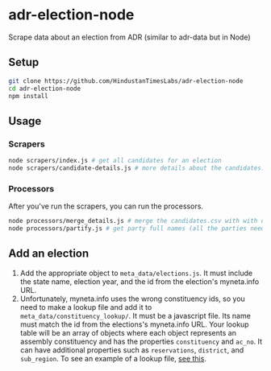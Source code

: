 # adr-election-node
Scrape data about an election from ADR (similar to adr-data but in Node)

## Setup
```bash
git clone https://github.com/HindustanTimesLabs/adr-election-node
cd adr-election-node
npm install
```

## Usage
### Scrapers
```bash
node scrapers/index.js # get all candidates for an election
node scrapers/candidate-details.js # more details about the candidates. this takes a lot longer to run because it has to make a separate request for each candidate.
```

### Processors
After you've run the scrapers, you can run the processors.
```bash
node processors/merge_details.js # merge the candidates.csv with with candidate-details.csv into a MASTER.csv
node processors/partify.js # get party full names (all the parties need to be added to party-time first)
```

## Add an election
1. Add the appropriate object to `meta_data/elections.js`. It must include the state name, election year, and the id from the election's myneta.info URL.
2. Unfortunately, myneta.info uses the wrong constituency ids, so you need to make a lookup file and add it to `meta_data/constituency_lookup/`. It must be a javascript file. Its name must match the id from the elections's myneta.info URL. Your lookup table will be an array of objects where each object represents an assembly constituency and has the properties `constituency` and `ac_no`. It can have additional properties such as `reservations`, `district`, and `sub_region`. To see an example of a lookup file, [see this](https://github.com/HindustanTimesLabs/adr-election-node/blob/master/meta_data/constituency_lookup/HimachalPradesh2017.js).